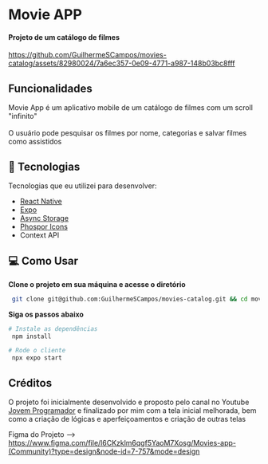 <h1 align="start">
  Movie APP
</h1>

<h4 align="start">Projeto de um catálogo de filmes</h4>

https://github.com/GuilhermeSCampos/movies-catalog/assets/82980024/7a6ec357-0e09-4771-a987-148b03bc8fff

## Funcionalidades
  Movie App é um aplicativo mobile de um catálogo de filmes com um scroll "infinito"<br/><br/>
  O usuário pode pesquisar os filmes por nome, categorias e salvar filmes como assistidos<br/>

## 🚀 Tecnologias

Tecnologias que eu utilizei para desenvolver:

- [React Native](https://reactnative.dev/)
- [Expo](https://expo.dev/)
- [Async Storage](https://docs.expo.dev/versions/latest/sdk/async-storage/)
- [Phospor Icons](https://phosphoricons.com/)
- Context API


## 💻 Como Usar

**Clone o projeto em sua máquina e acesse o diretório**

```bash
 git clone git@github.com:GuilhermeSCampos/movies-catalog.git && cd movies-catalog
```

**Siga os passos abaixo**

```bash
# Instale as dependências
 npm install

# Rode o cliente
 npx expo start
```

## Créditos

O projeto foi inicialmente desenvolvido e proposto pelo canal no Youtube [Jovem Programador](https://www.youtube.com/@GaiProgramador) e finalizado por mim com a tela inicial melhorada, bem como a criação de lógicas e aperfeiçoamentos e criação de outras telas

Figma do Projeto --> https://www.figma.com/file/l6CKzklm6qgf5YaoM7Xosg/Movies-app-(Community)?type=design&node-id=7-757&mode=design
